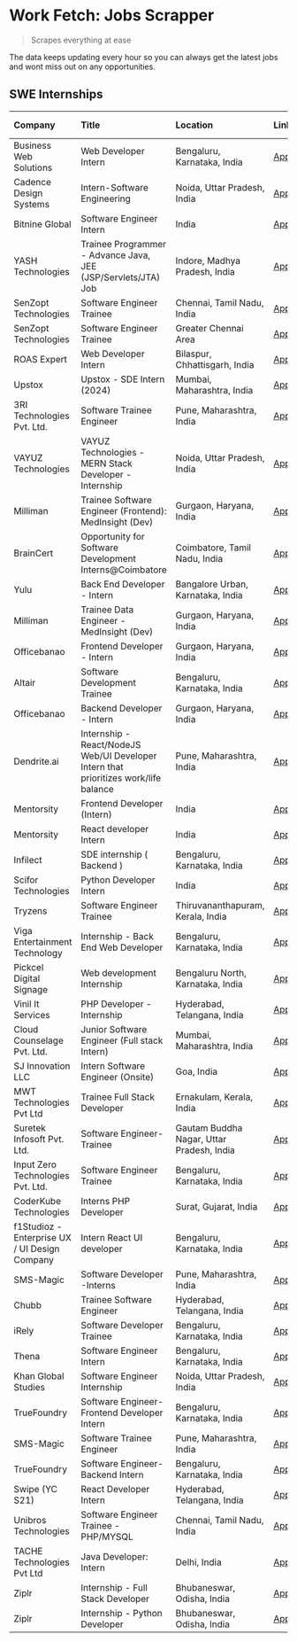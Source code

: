 # Work Fetch: Jobs Scrapper
> Scrapes everything at ease

The data keeps updating every hour so you can always get the latest jobs and wont miss out on any opportunities.

## SWE Internships
<!--START_SECTION:workfetch-->
| Company                                       | Title                                                                                | Location                                  | Link                                                                                                                                                                                                                                                                                                  | Date Posted   |
|:----------------------------------------------|:-------------------------------------------------------------------------------------|:------------------------------------------|:------------------------------------------------------------------------------------------------------------------------------------------------------------------------------------------------------------------------------------------------------------------------------------------------------|:--------------|
| Business Web Solutions                        | Web Developer Intern                                                                 | Bengaluru, Karnataka, India               | [Apply](https://in.linkedin.com/jobs/view/web-developer-intern-at-business-web-solutions-3833519894?position=47&pageNum=0&refId=3rYpC8GX62CllP3XimI%2FpA%3D%3D&trackingId=QruF8YamLIpyNh6vwXIybQ%3D%3D&trk=public_jobs_jserp-result_search-card)                                                      | 2024-02-18    |
| Cadence Design Systems                        | Intern-Software Engineering                                                          | Noida, Uttar Pradesh, India               | [Apply](https://in.linkedin.com/jobs/view/intern-software-engineering-at-cadence-design-systems-3794689056?position=58&pageNum=0&refId=3rYpC8GX62CllP3XimI%2FpA%3D%3D&trackingId=k1aM2PCwZZ%2BL5JYuS3tzyQ%3D%3D&trk=public_jobs_jserp-result_search-card)                                             | 2024-02-17    |
| Bitnine Global                                | Software Engineer Intern                                                             | India                                     | [Apply](https://in.linkedin.com/jobs/view/software-engineer-intern-at-bitnine-global-3828521409?position=5&pageNum=0&refId=3rYpC8GX62CllP3XimI%2FpA%3D%3D&trackingId=9HHxEynLwEU%2B%2FHtKPYKBHQ%3D%3D&trk=public_jobs_jserp-result_search-card)                                                       | 2024-02-16    |
| YASH Technologies                             | Trainee Programmer - Advance Java, JEE (JSP/Servlets/JTA) Job                        | Indore, Madhya Pradesh, India             | [Apply](https://in.linkedin.com/jobs/view/trainee-programmer-advance-java-jee-jsp-servlets-jta-job-at-yash-technologies-3811759183?position=40&pageNum=0&refId=3rYpC8GX62CllP3XimI%2FpA%3D%3D&trackingId=H4aLhU8f%2BHZ4bwzjo%2B2FLw%3D%3D&trk=public_jobs_jserp-result_search-card)                   | 2024-02-13    |
| SenZopt Technologies                          | Software Engineer Trainee                                                            | Chennai, Tamil Nadu, India                | [Apply](https://in.linkedin.com/jobs/view/software-engineer-trainee-at-senzopt-technologies-3827686880?position=7&pageNum=0&refId=3rYpC8GX62CllP3XimI%2FpA%3D%3D&trackingId=4ud4tGEKMoVYp6rtNA1%2BRA%3D%3D&trk=public_jobs_jserp-result_search-card)                                                  | 2024-02-12    |
| SenZopt Technologies                          | Software Engineer Trainee                                                            | Greater Chennai Area                      | [Apply](https://in.linkedin.com/jobs/view/software-engineer-trainee-at-senzopt-technologies-3827688781?position=9&pageNum=0&refId=3rYpC8GX62CllP3XimI%2FpA%3D%3D&trackingId=SeWsplv7gVnzS%2Bq6tz3H8A%3D%3D&trk=public_jobs_jserp-result_search-card)                                                  | 2024-02-12    |
| ROAS Expert                                   | Web Developer Intern                                                                 | Bilaspur, Chhattisgarh, India             | [Apply](https://in.linkedin.com/jobs/view/web-developer-intern-at-roas-expert-3828189292?position=12&pageNum=0&refId=3rYpC8GX62CllP3XimI%2FpA%3D%3D&trackingId=SEE4MmfIHH%2BY%2FwH9SMOIXw%3D%3D&trk=public_jobs_jserp-result_search-card)                                                             | 2024-02-12    |
| Upstox                                        | Upstox - SDE Intern (2024)                                                           | Mumbai, Maharashtra, India                | [Apply](https://in.linkedin.com/jobs/view/upstox-sde-intern-2024-at-upstox-3826556183?position=23&pageNum=0&refId=3rYpC8GX62CllP3XimI%2FpA%3D%3D&trackingId=09CNE%2FaNvVABNE9fxcXg%2Fg%3D%3D&trk=public_jobs_jserp-result_search-card)                                                                | 2024-02-10    |
| 3RI Technologies Pvt. Ltd.                    | Software Trainee Engineer                                                            | Pune, Maharashtra, India                  | [Apply](https://in.linkedin.com/jobs/view/software-trainee-engineer-at-3ri-technologies-pvt-ltd-3826557054?position=35&pageNum=0&refId=3rYpC8GX62CllP3XimI%2FpA%3D%3D&trackingId=0AmDtSsCMFqbppJPR4lAcQ%3D%3D&trk=public_jobs_jserp-result_search-card)                                               | 2024-02-10    |
| VAYUZ Technologies                            | VAYUZ Technologies - MERN Stack Developer - Internship                               | Noida, Uttar Pradesh, India               | [Apply](https://in.linkedin.com/jobs/view/vayuz-technologies-mern-stack-developer-internship-at-vayuz-technologies-3822619356?position=45&pageNum=0&refId=3rYpC8GX62CllP3XimI%2FpA%3D%3D&trackingId=ozNMjXoq4BwLahIwfzUfNQ%3D%3D&trk=public_jobs_jserp-result_search-card)                            | 2024-02-10    |
| Milliman                                      | Trainee Software Engineer (Frontend): MedInsight (Dev)                               | Gurgaon, Haryana, India                   | [Apply](https://in.linkedin.com/jobs/view/trainee-software-engineer-frontend-medinsight-dev-at-milliman-3792874280?position=4&pageNum=0&refId=3rYpC8GX62CllP3XimI%2FpA%3D%3D&trackingId=XhUtUzCLL0d5ysmfFN6DrA%3D%3D&trk=public_jobs_jserp-result_search-card)                                        | 2024-02-09    |
| BrainCert                                     | Opportunity for Software Development Interns@Coimbatore                              | Coimbatore, Tamil Nadu, India             | [Apply](https://in.linkedin.com/jobs/view/opportunity-for-software-development-interns%40coimbatore-at-braincert-3826095058?position=56&pageNum=0&refId=3rYpC8GX62CllP3XimI%2FpA%3D%3D&trackingId=Ups0MfgTuxbfclbpuvcccw%3D%3D&trk=public_jobs_jserp-result_search-card)                              | 2024-02-09    |
| Yulu                                          | Back End Developer - Intern                                                          | Bangalore Urban, Karnataka, India         | [Apply](https://in.linkedin.com/jobs/view/back-end-developer-intern-at-yulu-3821682220?position=15&pageNum=0&refId=3rYpC8GX62CllP3XimI%2FpA%3D%3D&trackingId=nRrnlpN1AtiWSUUOfJVyWQ%3D%3D&trk=public_jobs_jserp-result_search-card)                                                                   | 2024-02-04    |
| Milliman                                      | Trainee Data Engineer - MedInsight (Dev)                                             | Gurgaon, Haryana, India                   | [Apply](https://in.linkedin.com/jobs/view/trainee-data-engineer-medinsight-dev-at-milliman-3789275187?position=52&pageNum=0&refId=3rYpC8GX62CllP3XimI%2FpA%3D%3D&trackingId=NBRwueklVXLiI687%2ByghbA%3D%3D&trk=public_jobs_jserp-result_search-card)                                                  | 2024-02-01    |
| Officebanao                                   | Frontend Developer - Intern                                                          | Gurgaon, Haryana, India                   | [Apply](https://in.linkedin.com/jobs/view/frontend-developer-intern-at-officebanao-3822614063?position=8&pageNum=0&refId=3rYpC8GX62CllP3XimI%2FpA%3D%3D&trackingId=ppjWqqqFzXCZRRlTjQj64Q%3D%3D&trk=public_jobs_jserp-result_search-card)                                                             | 2024-01-31    |
| Altair                                        | Software Development Trainee                                                         | Bengaluru, Karnataka, India               | [Apply](https://in.linkedin.com/jobs/view/software-development-trainee-at-altair-3817606202?position=21&pageNum=0&refId=3rYpC8GX62CllP3XimI%2FpA%3D%3D&trackingId=X2X067sR5QBMP%2F6CkDfWrw%3D%3D&trk=public_jobs_jserp-result_search-card)                                                            | 2024-01-31    |
| Officebanao                                   | Backend Developer - Intern                                                           | Gurgaon, Haryana, India                   | [Apply](https://in.linkedin.com/jobs/view/backend-developer-intern-at-officebanao-3814263731?position=25&pageNum=0&refId=3rYpC8GX62CllP3XimI%2FpA%3D%3D&trackingId=vEKQ2rXydrxGddABr6h4cA%3D%3D&trk=public_jobs_jserp-result_search-card)                                                             | 2024-01-31    |
| Dendrite.ai                                   | Internship - React/NodeJS Web/UI Developer Intern that prioritizes work/life balance | Pune, Maharashtra, India                  | [Apply](https://in.linkedin.com/jobs/view/internship-react-nodejs-web-ui-developer-intern-that-prioritizes-work-life-balance-at-dendrite-ai-3818948068?position=30&pageNum=0&refId=3rYpC8GX62CllP3XimI%2FpA%3D%3D&trackingId=s0L%2BFxVMRFb8rgRLHelINw%3D%3D&trk=public_jobs_jserp-result_search-card) | 2024-01-31    |
| Mentorsity                                    | Frontend Developer (Intern)                                                          | India                                     | [Apply](https://in.linkedin.com/jobs/view/frontend-developer-intern-at-mentorsity-3820303627?position=32&pageNum=0&refId=3rYpC8GX62CllP3XimI%2FpA%3D%3D&trackingId=M6GG4laFbvicUba%2BNKdiMA%3D%3D&trk=public_jobs_jserp-result_search-card)                                                           | 2024-01-31    |
| Mentorsity                                    | React developer Intern                                                               | India                                     | [Apply](https://in.linkedin.com/jobs/view/react-developer-intern-at-mentorsity-3820308129?position=48&pageNum=0&refId=3rYpC8GX62CllP3XimI%2FpA%3D%3D&trackingId=rD2xb3Ela%2FaIKy4yoJt6DA%3D%3D&trk=public_jobs_jserp-result_search-card)                                                              | 2024-01-31    |
| Infilect                                      | SDE internship ( Backend )                                                           | Bengaluru, Karnataka, India               | [Apply](https://in.linkedin.com/jobs/view/sde-internship-backend-at-infilect-3815120558?position=27&pageNum=0&refId=3rYpC8GX62CllP3XimI%2FpA%3D%3D&trackingId=Tlh55%2BmuRyLvRj8NSxHofg%3D%3D&trk=public_jobs_jserp-result_search-card)                                                                | 2024-01-25    |
| Scifor Technologies                           | Python Developer Intern                                                              | India                                     | [Apply](https://in.linkedin.com/jobs/view/python-developer-intern-at-scifor-technologies-3811416373?position=46&pageNum=0&refId=3rYpC8GX62CllP3XimI%2FpA%3D%3D&trackingId=%2BBZaQcw3dATmikS3zlTF1A%3D%3D&trk=public_jobs_jserp-result_search-card)                                                    | 2024-01-22    |
| Tryzens                                       | Software Engineer Trainee                                                            | Thiruvananthapuram, Kerala, India         | [Apply](https://in.linkedin.com/jobs/view/software-engineer-trainee-at-tryzens-3809363491?position=18&pageNum=0&refId=3rYpC8GX62CllP3XimI%2FpA%3D%3D&trackingId=dGCOH0Vy3AUtvmVrZndbKw%3D%3D&trk=public_jobs_jserp-result_search-card)                                                                | 2024-01-18    |
| Viga Entertainment Technology                 | Internship - Back End Web Developer                                                  | Bengaluru, Karnataka, India               | [Apply](https://in.linkedin.com/jobs/view/internship-back-end-web-developer-at-viga-entertainment-technology-3817712040?position=54&pageNum=0&refId=3rYpC8GX62CllP3XimI%2FpA%3D%3D&trackingId=KZAMl6SUOTQakbixIosA2Q%3D%3D&trk=public_jobs_jserp-result_search-card)                                  | 2024-01-17    |
| Pickcel Digital Signage                       | Web development Internship                                                           | Bengaluru North, Karnataka, India         | [Apply](https://in.linkedin.com/jobs/view/web-development-internship-at-pickcel-digital-signage-3826062393?position=51&pageNum=0&refId=3rYpC8GX62CllP3XimI%2FpA%3D%3D&trackingId=KYHWzY8xE%2B9SSQEjZYc2vg%3D%3D&trk=public_jobs_jserp-result_search-card)                                             | 2024-01-15    |
| Vinil It Services                             | PHP Developer - Internship                                                           | Hyderabad, Telangana, India               | [Apply](https://in.linkedin.com/jobs/view/php-developer-internship-at-vinil-it-services-3802010061?position=55&pageNum=0&refId=3rYpC8GX62CllP3XimI%2FpA%3D%3D&trackingId=3ijGMEWw3V56tyoepalHSQ%3D%3D&trk=public_jobs_jserp-result_search-card)                                                       | 2024-01-14    |
| Cloud Counselage Pvt. Ltd.                    | Junior Software Engineer (Full stack Intern)                                         | Mumbai, Maharashtra, India                | [Apply](https://in.linkedin.com/jobs/view/junior-software-engineer-full-stack-intern-at-cloud-counselage-pvt-ltd-3803132814?position=24&pageNum=0&refId=3rYpC8GX62CllP3XimI%2FpA%3D%3D&trackingId=eGeK0WkPEmRGjLlnyRaP0A%3D%3D&trk=public_jobs_jserp-result_search-card)                              | 2024-01-11    |
| SJ Innovation LLC                             | Intern Software Engineer (Onsite)                                                    | Goa, India                                | [Apply](https://in.linkedin.com/jobs/view/intern-software-engineer-onsite-at-sj-innovation-llc-3799959011?position=34&pageNum=0&refId=3rYpC8GX62CllP3XimI%2FpA%3D%3D&trackingId=heSDW3K4zv%2BCv2BXCBY0vA%3D%3D&trk=public_jobs_jserp-result_search-card)                                              | 2024-01-11    |
| MWT Technologies Pvt Ltd                      | Trainee Full Stack Developer                                                         | Ernakulam, Kerala, India                  | [Apply](https://in.linkedin.com/jobs/view/trainee-full-stack-developer-at-mwt-technologies-pvt-ltd-3800921715?position=3&pageNum=0&refId=3rYpC8GX62CllP3XimI%2FpA%3D%3D&trackingId=T0B6FQXMskAmYm1laRXIMQ%3D%3D&trk=public_jobs_jserp-result_search-card)                                             | 2024-01-09    |
| Suretek Infosoft Pvt. Ltd.                    | Software Engineer-Trainee                                                            | Gautam Buddha Nagar, Uttar Pradesh, India | [Apply](https://in.linkedin.com/jobs/view/software-engineer-trainee-at-suretek-infosoft-pvt-ltd-3800934643?position=20&pageNum=0&refId=3rYpC8GX62CllP3XimI%2FpA%3D%3D&trackingId=QYPmTjFoLvlvArjyC8Y2nA%3D%3D&trk=public_jobs_jserp-result_search-card)                                               | 2024-01-09    |
| Input Zero Technologies Pvt. Ltd.             | Software Engineer Trainee                                                            | Bengaluru, Karnataka, India               | [Apply](https://in.linkedin.com/jobs/view/software-engineer-trainee-at-input-zero-technologies-pvt-ltd-3800927643?position=29&pageNum=0&refId=3rYpC8GX62CllP3XimI%2FpA%3D%3D&trackingId=kDfg3mEJMHTM33U17mSaSg%3D%3D&trk=public_jobs_jserp-result_search-card)                                        | 2024-01-09    |
| CoderKube Technologies                        | Interns PHP Developer                                                                | Surat, Gujarat, India                     | [Apply](https://in.linkedin.com/jobs/view/interns-php-developer-at-coderkube-technologies-3800923432?position=43&pageNum=0&refId=3rYpC8GX62CllP3XimI%2FpA%3D%3D&trackingId=hoSuoXlNQa4nUUC2S46c%2Fw%3D%3D&trk=public_jobs_jserp-result_search-card)                                                   | 2024-01-09    |
| f1Studioz - Enterprise UX / UI Design Company | Intern React UI developer                                                            | Bengaluru, Karnataka, India               | [Apply](https://in.linkedin.com/jobs/view/intern-react-ui-developer-at-f1studioz-enterprise-ux-ui-design-company-3796354738?position=6&pageNum=0&refId=3rYpC8GX62CllP3XimI%2FpA%3D%3D&trackingId=THUZFE2AwLA7qi9UjvJfKw%3D%3D&trk=public_jobs_jserp-result_search-card)                               | 2024-01-08    |
| SMS-Magic                                     | Software Developer -Interns                                                          | Pune, Maharashtra, India                  | [Apply](https://in.linkedin.com/jobs/view/software-developer-interns-at-sms-magic-3799485343?position=33&pageNum=0&refId=3rYpC8GX62CllP3XimI%2FpA%3D%3D&trackingId=mDpGr8f3OzkHQbLXKhtmcA%3D%3D&trk=public_jobs_jserp-result_search-card)                                                             | 2024-01-05    |
| Chubb                                         | Trainee Software Engineer                                                            | Hyderabad, Telangana, India               | [Apply](https://in.linkedin.com/jobs/view/trainee-software-engineer-at-chubb-3811550279?position=50&pageNum=0&refId=3rYpC8GX62CllP3XimI%2FpA%3D%3D&trackingId=wP3Y%2Bg1SuCyNwowvE5kqhA%3D%3D&trk=public_jobs_jserp-result_search-card)                                                                | 2023-12-28    |
| iRely                                         | Software Developer Trainee                                                           | Bengaluru, Karnataka, India               | [Apply](https://in.linkedin.com/jobs/view/software-developer-trainee-at-irely-3801577534?position=13&pageNum=0&refId=3rYpC8GX62CllP3XimI%2FpA%3D%3D&trackingId=tY0%2BzudWre1L9uDX0%2FhSQQ%3D%3D&trk=public_jobs_jserp-result_search-card)                                                             | 2023-12-22    |
| Thena                                         | Software Engineer Intern                                                             | Bengaluru, Karnataka, India               | [Apply](https://in.linkedin.com/jobs/view/software-engineer-intern-at-thena-3778731751?position=17&pageNum=0&refId=3rYpC8GX62CllP3XimI%2FpA%3D%3D&trackingId=%2FOv5HE2OsOqaLZlv7VJ3yw%3D%3D&trk=public_jobs_jserp-result_search-card)                                                                 | 2023-12-05    |
| Khan Global Studies                           | Software Engineer Internship                                                         | Noida, Uttar Pradesh, India               | [Apply](https://in.linkedin.com/jobs/view/software-engineer-internship-at-khan-global-studies-3766942197?position=42&pageNum=0&refId=3rYpC8GX62CllP3XimI%2FpA%3D%3D&trackingId=32QZxwUBANot8IuEr7HSBQ%3D%3D&trk=public_jobs_jserp-result_search-card)                                                 | 2023-11-27    |
| TrueFoundry                                   | Software Engineer- Frontend Developer Intern                                         | Bengaluru, Karnataka, India               | [Apply](https://in.linkedin.com/jobs/view/software-engineer-frontend-developer-intern-at-truefoundry-3790095058?position=16&pageNum=0&refId=3rYpC8GX62CllP3XimI%2FpA%3D%3D&trackingId=yc0Q%2FBit7VoEWcfRXfuMHQ%3D%3D&trk=public_jobs_jserp-result_search-card)                                        | 2023-11-24    |
| SMS-Magic                                     | Software Trainee Engineer                                                            | Pune, Maharashtra, India                  | [Apply](https://in.linkedin.com/jobs/view/software-trainee-engineer-at-sms-magic-3761409781?position=28&pageNum=0&refId=3rYpC8GX62CllP3XimI%2FpA%3D%3D&trackingId=n7lwAOiAm2ieijNGHDbhrg%3D%3D&trk=public_jobs_jserp-result_search-card)                                                              | 2023-11-16    |
| TrueFoundry                                   | Software Engineer-Backend Intern                                                     | Bengaluru, Karnataka, India               | [Apply](https://in.linkedin.com/jobs/view/software-engineer-backend-intern-at-truefoundry-3779508170?position=31&pageNum=0&refId=3rYpC8GX62CllP3XimI%2FpA%3D%3D&trackingId=E75tLFXajDDT%2BsR1J%2ByadQ%3D%3D&trk=public_jobs_jserp-result_search-card)                                                 | 2023-11-10    |
| Swipe (YC S21)                                | React Developer Intern                                                               | Hyderabad, Telangana, India               | [Apply](https://in.linkedin.com/jobs/view/react-developer-intern-at-swipe-yc-s21-3737600089?position=19&pageNum=0&refId=3rYpC8GX62CllP3XimI%2FpA%3D%3D&trackingId=wLia%2FMEV0F42iiLKRFQg2g%3D%3D&trk=public_jobs_jserp-result_search-card)                                                            | 2023-10-13    |
| Unibros Technologies                          | Software Engineer Trainee - PHP/MYSQL                                                | Chennai, Tamil Nadu, India                | [Apply](https://in.linkedin.com/jobs/view/software-engineer-trainee-php-mysql-at-unibros-technologies-3656599241?position=36&pageNum=0&refId=3rYpC8GX62CllP3XimI%2FpA%3D%3D&trackingId=nBzu2z7jg%2BijIlltNTAEAQ%3D%3D&trk=public_jobs_jserp-result_search-card)                                       | 2023-06-12    |
| TACHE Technologies Pvt Ltd                    | Java Developer: Intern                                                               | Delhi, India                              | [Apply](https://in.linkedin.com/jobs/view/java-developer-intern-at-tache-technologies-pvt-ltd-3627622735?position=59&pageNum=0&refId=3rYpC8GX62CllP3XimI%2FpA%3D%3D&trackingId=X8BzdbCrML4OyXFzPuSUEg%3D%3D&trk=public_jobs_jserp-result_search-card)                                                 | 2023-06-06    |
| Ziplr                                         | Internship - Full Stack Developer                                                    | Bhubaneswar, Odisha, India                | [Apply](https://in.linkedin.com/jobs/view/internship-full-stack-developer-at-ziplr-3645675705?position=38&pageNum=0&refId=3rYpC8GX62CllP3XimI%2FpA%3D%3D&trackingId=sL%2BJZ3ZQFpg3k5uYn4WAXQ%3D%3D&trk=public_jobs_jserp-result_search-card)                                                          | 2023-06-02    |
| Ziplr                                         | Internship - Python Developer                                                        | Bhubaneswar, Odisha, India                | [Apply](https://in.linkedin.com/jobs/view/internship-python-developer-at-ziplr-3645677592?position=41&pageNum=0&refId=3rYpC8GX62CllP3XimI%2FpA%3D%3D&trackingId=TgkIHGdJzdKWv6PGVn%2Bm5g%3D%3D&trk=public_jobs_jserp-result_search-card)                                                              | 2023-06-02    |
<!--END_SECTION:workfetch-->

